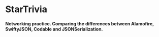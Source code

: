 # StarTrivia

#### Networking practice. Comparing the differences between Alamofire, SwiftyJSON, Codable and JSONSerialization.